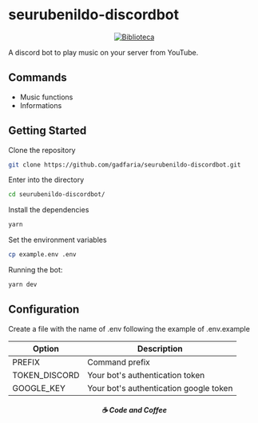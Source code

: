 # seurubenildo-discordbot
<div align="center"">
    <a href="https://discord.js.org/#/" target="_blank"><img src="https://img.shields.io/badge/Biblioteca-discord.js-%23738adb" alt="Biblioteca"/></a>
  </div>

A discord bot to play music on your server from YouTube.

## Commands

- Music functions
- Informations

                                                               
## Getting Started

Clone the repository
```bash
git clone https://github.com/gadfaria/seurubenildo-discordbot.git
```

Enter into the directory
```bash
cd seurubenildo-discordbot/
```

Install the dependencies
```bash
yarn
```

Set the environment variables
```bash
cp example.env .env
```

Running the bot:
```bash
yarn dev
```                                                                               
                                                                                                                                                

## Configuration

Create a file with the name of .env following the example of .env.example

| Option | Description |
| ------ | ------ |
| PREFIX | Command prefix |
| TOKEN_DISCORD | Your bot's authentication token |
| GOOGLE_KEY | Your bot's authentication google token |

<h5 align="center">
  ☕ Code and Coffee
</h5>
